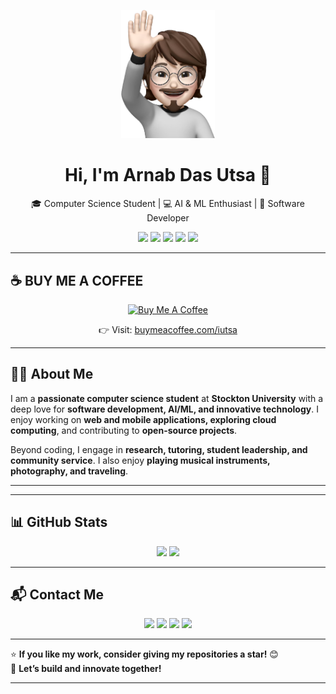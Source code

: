 <p align="center">
  <img id="profile-pic" src="https://github.com/iUtsa/Project-1-Stats/blob/main/Stats-Library/Results/8EFD2ECE-1977-493A-97C3-2B6B9EB6B6DD.png?raw=true" width="150" height="auto">
</p>

<h1 align="center">Hi, I'm Arnab Das Utsa 👋</h1>

<p align="center">
  🎓 Computer Science Student | 💻 AI & ML Enthusiast | 🚀 Software Developer  
</p>

<p align="center">
  <a href="https://iutsa.vercel.app"><img src="https://img.shields.io/badge/Website-iUtsa-blue?style=for-the-badge&logo=Google-Chrome&logoColor=white"></a>
  <a href="https://www.linkedin.com/in/arnab-das-utsa-0b57a81a4/"><img src="https://img.shields.io/badge/LinkedIn-Connect-blue?style=for-the-badge&logo=linkedin&logoColor=white"></a>
  <a href="https://github.com/iUtsa"><img src="https://img.shields.io/badge/GitHub-Follow-black?style=for-the-badge&logo=github"></a>
  <a href="mailto:utsaa@go.stockton.edu"><img src="https://img.shields.io/badge/Email-Contact-red?style=for-the-badge&logo=gmail&logoColor=white"></a>
  <a href="https://buymeacoffee.com/iutsa"><img src="https://img.shields.io/badge/BuyMeACoffee-Fuel_My_Coding-orange?style=for-the-badge&logo=buy-me-a-coffee"></a>
</p>

---
## ☕ BUY ME A COFFEE  

<p align="center">
  <a href="https://buymeacoffee.com/iutsa">
    <img src="https://img.shields.io/badge/Buy_Me_A_Coffee-Fuel_My_Coding-yellow?style=for-the-badge&logo=buy-me-a-coffee" alt="Buy Me A Coffee">
  </a>
</p>

<p align="center">
  👉 Visit: <a href="https://buymeacoffee.com/iutsa">buymeacoffee.com/iutsa</a>
</p>


---

## 👨‍💻 About Me  

I am a **passionate computer science student** at **Stockton University** with a deep love for **software development, AI/ML, and innovative technology**. I enjoy working on **web and mobile applications, exploring cloud computing**, and contributing to **open-source projects**.  

Beyond coding, I engage in **research, tutoring, student leadership, and community service**. I also enjoy **playing musical instruments, photography, and traveling**.

---

---

## 📊 GitHub Stats

<p align="center">
  <img src="https://github-readme-stats.vercel.app/api?username=iUtsa&show_icons=true&theme=radical" width="50%">
  <img src="https://github-readme-stats.vercel.app/api/top-langs/?username=iUtsa&layout=compact&theme=radical" width="40%">
</p>

---

## 📬 Contact Me

<p align="center">
  <a href="mailto:utsaa@go.stockton.edu"><img src="https://img.shields.io/badge/Email-utsaa@go.stockton.edu-red?style=for-the-badge&logo=gmail&logoColor=white"></a>
  <a href="https://www.linkedin.com/in/arnab-das-utsa-0b57a81a4/"><img src="https://img.shields.io/badge/LinkedIn-Profile-blue?style=for-the-badge&logo=linkedin&logoColor=white"></a>
  <a href="https://iutsa.vercel.app"><img src="https://img.shields.io/badge/Website-Portfolio-orange?style=for-the-badge&logo=Google-Chrome&logoColor=white"></a>
  <a href="https://buymeacoffee.com/iutsa"><img src="https://img.shields.io/badge/Buy_Me_A_Coffee-Fuel_My_Coding-yellow?style=for-the-badge&logo=buy-me-a-coffee"></a>
</p>

---

⭐ **If you like my work, consider giving my repositories a star!** 😊  
🚀 **Let’s build and innovate together!**

---

